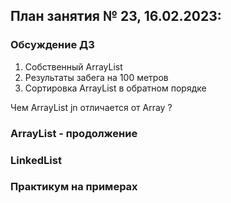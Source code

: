 ## План занятия № 23, 16.02.2023:

### Обсуждение ДЗ
1. Собственный ArrayList
2. Результаты забега на 100 метров
3. Сортировка ArrayList в обратном порядке

Чем ArrayList jn отличается от Array ?

### ArrayList - продолжение


### LinkedList 


### Практикум на примерах
